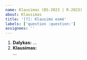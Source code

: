 ```yaml
---
name: Klausimas (BS-2023 | R-2023)
about: Klausimas
title: '[?]: Klausimo esmė'
labels: ['question :question:']
assignees: ''
---
```


<!-- Pavadinime po `[?]: ` įrašykite klausimo esmę  -->


<!--
  Laukelyje „Dalykas“ įrašyti trumpąjį dalyko pavadinimą:
     - BS-2023, jei jūsų klausomas kursas yra „Biostatistika“;
     - R-2023,  jei jūsų klausomas kursas yra „Įvadas į duomenų analizę programa R (R-2023)“ 
-->

1. **Dalykas:** ... <!-- Įrašyti vieną: BS-2023 arba R-2023 -->
2. **Klausimas:**  
... 
<!-- Vietoje daugtaškio (...) įrašykite klausimą -->


